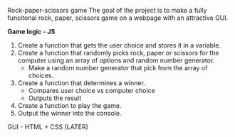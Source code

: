 Rock-paper-scissors game
The goal of the project is to make a fully funcitonal rock, paper, scissors game on a webpage with an attractive GUI. 

**Game logic - JS**
1. Create a function that gets the user choice and stores it in a variable.
2. Create a function that randomly picks rock, paper or scissors for the computer using an array of options and random number generator.
    - Make a random number generator that pick from the array of choices.
3. Create a function that determines a winner.
    - Compares user choice vs computer choice
    - Outputs the result
4. Create a function to play the game.
5. Output the winner into the console.

GUI - HTML + CSS (LATER)